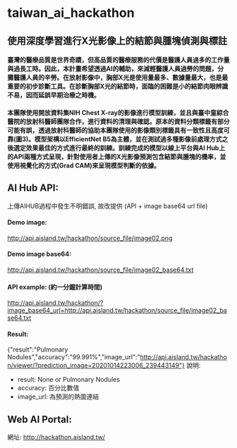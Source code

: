 # taiwan_ai_hackathon
## 使用深度學習進行X光影像上的結節與腫塊偵測與標註
#### 臺灣的醫療品質是世界奇蹟，但高品質的醫療服務的代價是醫護人員過多的工作量與過長工時。因此，本計畫希望透過AI的輔助，來減輕醫護人員過勞的問題，分攤醫護人員的辛勞。在放射影像中，胸部X光是使用量最多、數據量最大，也是最重要的初步診斷工具。在診斷胸部X光的結節時，面臨的困難是小的結節肉眼辨識不易，因而延誤早期治療之時機。
#### 本團隊使用開放資料集NIH Chest X-ray的影像進行模型訓練，並且與臺中童綜合醫院的放射科醫師團隊合作，進行資料的清理與確認。原本的資料分類標籤有部分可能有誤，透過放射科醫師的協助本團隊使用的影像類別標籤具有一致性且高度可靠(圖3)。模型架構以EfficientNet B5為主體，並在測試過多種影像前處理方式之後選定效果最佳的方式進行最終的訓練。訓練完成的模型以線上平台與AI Hub上的API兩種方式呈現，針對使用者上傳的X光影像預測包含結節與腫塊的機率，並使用視覺化的方式(Grad CAM)來呈現模型判斷的依據。

## AI Hub API: 
上傳AIHUB過程中發生不明錯誤, 故改提供 (API + image base64 url file)
#### Demo image: 
http://api.aisland.tw/hackathon/source_file/image02.png
#### Demo image base64: 
http://api.aisland.tw/hackathon/source_file/image02_base64.txt
#### API example: (約一分鐘計算時間)
http://api.aisland.tw/hackathon/?image_base64_url=http://api.aisland.tw/hackathon/source_file/image02_base64.txt
#### Result: 
{"result":"Pulmonary Nodules","accuracy":"99.991%","image_url":"http://api.aisland.tw/hackathon/viewer/?prediction_image=20201014223006_239443149"}
說明:
* result: None or Pulmonary Nodules
* accuracy: 百分比數值
* image_url: 為預測的熱圖連結 

## Web AI Portal: 
網址: http://hackathon.aisland.tw/
